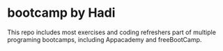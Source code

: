 # bootcamp by Hadi
This repo includes most exercises and coding refreshers part of multiple programing bootcamps, including Appacademy and freeBootCamp.
